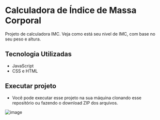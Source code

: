 # Calculadora de Índice de Massa Corporal
Projeto de calculadora IMC. Veja como está seu nivel de IMC, com base no seu peso e altura.

## Tecnologia Utilizadas

- JavaScript
- CSS e HTML

## Executar projeto

- Você pode executar esse projeto na sua máquina clonando esse repositório ou fazendo o download ZIP dos arquivos.


![image](https://github.com/CaioCesarMDS/CalculadoradeIMC/assets/144278631/643c77a0-c3fa-4669-afc4-30a3f8670a05)
